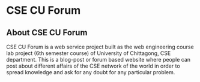 # CSE CU Forum

## About CSE CU Forum

CSE CU Forum is a web service project built as the web engineering course lab project (6th semester course) of University of Chittagong, CSE department. This is a blog-post or forum based website where people can post about different affairs of the CSE network of the world in order to spread knowledge and ask for any doubt for any particular problem.
